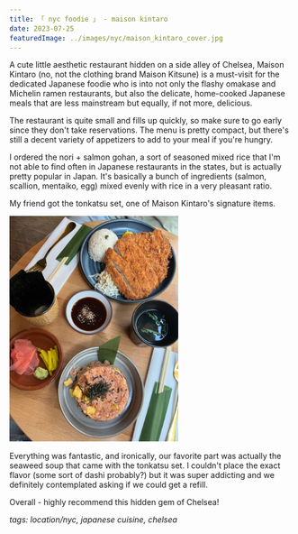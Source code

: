 ```yaml
---
title: 「 nyc foodie 」 - maison kintaro
date: 2023-07-25
featuredImage: ../images/nyc/maison_kintaro_cover.jpg
---
```


A cute little aesthetic restaurant hidden on a side alley of Chelsea, Maison Kintaro (no, not the clothing brand Maison Kitsune) is a must-visit for the dedicated Japanese foodie who is into not only the flashy omakase and Michelin ramen restaurants, but also the delicate, home-cooked Japanese meals that are less mainstream but equally, if not more, delicious.

The restaurant is quite small and fills up quickly, so make sure to go early since they don't take reservations. The menu is pretty compact, but there's still a decent variety of appetizers to add to your meal if you're hungry.

I ordered the nori + salmon gohan, a sort of seasoned mixed rice that I'm not able to find often in Japanese restaurants in the states, but is actually pretty popular in Japan. It's basically a bunch of ingredients (salmon, scallion, mentaiko, egg) mixed evenly with rice in a very pleasant ratio.

My friend got the tonkatsu set, one of Maison Kintaro's signature items.

<div>
    <img src="../images/nyc/maison_kintaro.jpg"
        alt="Maison Kintaro food"
        style="height: 400px; object-fit:cover;display:inline-block;"
    />
</div>

Everything was fantastic, and ironically, our favorite part was actually the seaweed soup that came with the tonkatsu set. I couldn't place the exact flavor (some sort of dashi probably?) but it was super addicting and we definitely contemplated asking if we could get a refill.

Overall - highly recommend this hidden gem of Chelsea!

_tags: location/nyc, japanese cuisine, chelsea_
